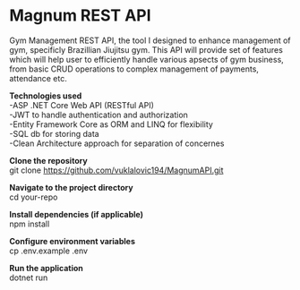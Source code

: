 # Magnum REST API
Gym Management REST API, the tool I designed to enhance management of gym, specificly Brazillian Jiujitsu gym. This API will provide set of features which will help user to efficiently handle various apsects of gym business,
from basic CRUD operations to complex management of payments, attendance etc.

**Technologies used**  
-ASP .NET Core Web API (RESTful API)  
-JWT to handle authentication and authorization  
-Entity Framework Core as ORM and LINQ for flexibility  
-SQL db for storing data  
-Clean Architecture approach for separation of concernes

**Clone the repository**  
git clone https://github.com/vuklalovic194/MagnumAPI.git

**Navigate to the project directory**  
cd your-repo

**Install dependencies (if applicable)**  
npm install

**Configure environment variables**  
cp .env.example .env

**Run the application**  
dotnet run
